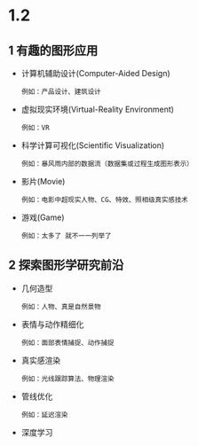 # 1.2

## 1 有趣的图形应用

- 计算机辅助设计(Computer-Aided Design)

  ```
  例如：产品设计、建筑设计
  ```

  

- 虚拟现实环境(Virtual-Reality Environment)

  ```
  例如：VR
  ```

  

- 科学计算可视化(Scientific Visualization)

  ```
  例如：暴风雨内部的数据流（数据集或过程生成图形表示）
  ```

  

- 影片(Movie)

  ```
  例如：电影中超现实人物、CG、特效、照相级真实感技术
  ```

  

- 游戏(Game)

  ```
  例如：太多了 就不一一列举了
  ```

  

## 2 探索图形学研究前沿

- 几何造型

  ```
  例如：人物、真是自然景物
  ```

  

- 表情与动作精细化

  ```
  例如：面部表情捕捉、动作捕捉
  ```

  

- 真实感渲染

  ```
  例如：光线跟踪算法、物理渲染
  ```

  

- 管线优化

  ```
  例如：延迟渲染
  ```

  

- 深度学习

  